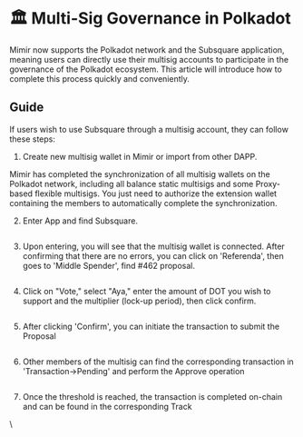 # 🏛️ Multi-Sig Governance in Polkadot

Mimir now supports the Polkadot network and the Subsquare application, meaning users can directly use their multisig accounts to participate in the governance of the Polkadot ecosystem. This article will introduce how to complete this process quickly and conveniently.

## Guide

If users wish to use Subsquare through a multisig account, they can follow these steps:

1. Create new multisig wallet in Mimir or import from other DAPP.

Mimir has completed the synchronization of all multisig wallets on the Polkadot network, including all balance static multisigs and some Proxy-based flexible multisigs. You just need to authorize the extension wallet containing the members to automatically complete the synchronization.

2. Enter App and find Subsquare.

<figure><img src="https://lvaum5an0ad.feishu.cn/space/api/box/stream/download/asynccode/?code=ZTc5MTJlZTM2MzhjYTMyNDkzNjI4YTNhMTliMzAyYzdfR0pRSnRYU0FNM3VDcFZMSDRsenlpc1drb0FhS3lNMW5fVG9rZW46Q2NuTmJ4U1JNb0lqSVF4dGI4MGNLYXVTbkJmXzE3MDk4ODM2ODE6MTcwOTg4NzI4MV9WNA" alt=""><figcaption></figcaption></figure>

3. Upon entering, you will see that the multisig wallet is connected. After confirming that there are no errors, you can click on 'Referenda', then goes to 'Middle Spender', find #462 proposal.

<figure><img src="https://lvaum5an0ad.feishu.cn/space/api/box/stream/download/asynccode/?code=ZWM1ZWU1NjI4ZDMwYzQ3MGI0ZTFjZGYzZjQyOGRkMmFfa1Q5TkJZS3JyVlF1NDJobDQyYW1CQzJIWmdhTGs5VnNfVG9rZW46UVJQS2JoSjdvbzY4bmV4NE5qRWNhMG04bmdoXzE3MDk4ODM2ODE6MTcwOTg4NzI4MV9WNA" alt=""><figcaption></figcaption></figure>

4. Click on "Vote," select "Aya," enter the amount of DOT you wish to support and the multiplier (lock-up period), then click confirm.

<figure><img src="https://lvaum5an0ad.feishu.cn/space/api/box/stream/download/asynccode/?code=Yzk5NjFhNDQ2NzgzZWM5NDc1Zjc4ZDhkNzQ4NmQ4ZjFfQWpqRk9xTWdmaU96d3IwRWRKVTBIQ0FoZXZScjd5ZlNfVG9rZW46SURjamJXWENmb1VIa1V4aUMyUWNGM29pbm1jXzE3MDk4ODM2ODE6MTcwOTg4NzI4MV9WNA" alt=""><figcaption></figcaption></figure>

5. After clicking 'Confirm', you can initiate the transaction to submit the Proposal

<figure><img src="https://lvaum5an0ad.feishu.cn/space/api/box/stream/download/asynccode/?code=OGIwZWZlOTRmZTczNGUzOWE2ZmZiZDM1MjBkNTU2ODlfM3R0MHdUYnVZVFBya2J2dmhmYVZ6TFVRbHE3V0hxcTFfVG9rZW46Vno2dmIxWnhPb2ZwN3N4SkFQcmNhYXR4bmljXzE3MDk4ODM2ODE6MTcwOTg4NzI4MV9WNA" alt=""><figcaption></figcaption></figure>

6. Other members of the multisig can find the corresponding transaction in 'Transaction->Pending' and perform the Approve operation

<figure><img src="https://lvaum5an0ad.feishu.cn/space/api/box/stream/download/asynccode/?code=MmQzYWFlMDcwMjdiZGJjY2FkMjEwYjA5MTZiODA0NDRfbERyeklpR3pYOVEwU2VkM2YxVEZudDlNYXdTWkp5Q2xfVG9rZW46SjVUS2JHWURCb0tHTXd4QVNJV2M2TVVnbnJoXzE3MDk4ODM2ODE6MTcwOTg4NzI4MV9WNA" alt=""><figcaption></figcaption></figure>

7. Once the threshold is reached, the transaction is completed on-chain and can be found in the corresponding Track

\


<figure><img src="https://lvaum5an0ad.feishu.cn/space/api/box/stream/download/asynccode/?code=MzA1OTYwMWVhMzU3N2Q0ZjQ4NzU4ZTU2ZjUyNzk3MTJfSVNTTXFzSkVHMENYa1AwcVIyWUU0dzJSaWJnemxmTm5fVG9rZW46R2xRbWJBMWZ3b1NsREV4WktvTmM4OFlZbk4zXzE3MDk4ODM2ODE6MTcwOTg4NzI4MV9WNA" alt=""><figcaption></figcaption></figure>

<figure><img src="https://lvaum5an0ad.feishu.cn/space/api/box/stream/download/asynccode/?code=ZTYxOGFjMzUyMGQyMTVkOWJhOWJlNDIyNjE5MGNhNGZfbFpyZ2hNNVVjMlpMdGN2Q1dQSWd5c3F3azlQWXR6dmRfVG9rZW46Q0s2Q2JzWVBSb2E5MTR4RTRRNGN3MGFzbnpiXzE3MDk4ODM2ODE6MTcwOTg4NzI4MV9WNA" alt=""><figcaption></figcaption></figure>
